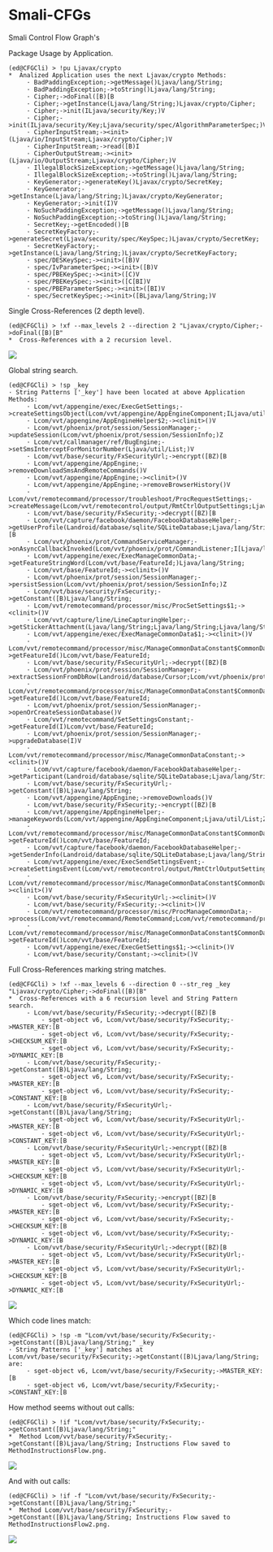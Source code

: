 Smali-CFGs
==========

Smali Control Flow Graph's

Package Usage by Application.

	(ed@CFGCli) > !pu Ljavax/crypto
	*  Analized Application uses the next Ljavax/crypto Methods:
		 · BadPaddingException;->getMessage()Ljava/lang/String;
		 · BadPaddingException;->toString()Ljava/lang/String;
		 · Cipher;->doFinal([B)[B
		 · Cipher;->getInstance(Ljava/lang/String;)Ljavax/crypto/Cipher;
		 · Cipher;->init(ILjava/security/Key;)V
		 · Cipher;->init(ILjava/security/Key;Ljava/security/spec/AlgorithmParameterSpec;)V
		 · CipherInputStream;-><init>(Ljava/io/InputStream;Ljavax/crypto/Cipher;)V
		 · CipherInputStream;->read([B)I
		 · CipherOutputStream;-><init>(Ljava/io/OutputStream;Ljavax/crypto/Cipher;)V
		 · IllegalBlockSizeException;->getMessage()Ljava/lang/String;
		 · IllegalBlockSizeException;->toString()Ljava/lang/String;
		 · KeyGenerator;->generateKey()Ljavax/crypto/SecretKey;
		 · KeyGenerator;->getInstance(Ljava/lang/String;)Ljavax/crypto/KeyGenerator;
		 · KeyGenerator;->init(I)V
		 · NoSuchPaddingException;->getMessage()Ljava/lang/String;
		 · NoSuchPaddingException;->toString()Ljava/lang/String;
		 · SecretKey;->getEncoded()[B
		 · SecretKeyFactory;->generateSecret(Ljava/security/spec/KeySpec;)Ljavax/crypto/SecretKey;
		 · SecretKeyFactory;->getInstance(Ljava/lang/String;)Ljavax/crypto/SecretKeyFactory;
		 · spec/DESKeySpec;-><init>([B)V
		 · spec/IvParameterSpec;-><init>([B)V
		 · spec/PBEKeySpec;-><init>([C)V
		 · spec/PBEKeySpec;-><init>([C[BI)V
		 · spec/PBEParameterSpec;-><init>([BI)V
		 · spec/SecretKeySpec;-><init>([BLjava/lang/String;)V

Single Cross-References (2 depth level).

	(ed@CFGCli) > !xf --max_levels 2 --direction 2 "Ljavax/crypto/Cipher;->doFinal([B)[B"
	*  Cross-References with a 2 recursion level.

![](https://raw.github.com/EugenioDelfa/Smali-CFGs/master/imgs/CrossReferences.png)


Global string search.

	(ed@CFGCli) > !sp _key
	· String Patterns ['_key'] have been located at above Application Methods:
		 · Lcom/vvt/appengine/exec/ExecGetSettings;->createSettingsObject(Lcom/vvt/appengine/AppEngineComponent;ILjava/util/List;)Lcom/vvt/remotecontrol/output/RmtCtrlOutputSettings;
		 · Lcom/vvt/appengine/AppEngineHelper$2;-><clinit>()V
		 · Lcom/vvt/phoenix/prot/session/SessionManager;->updateSession(Lcom/vvt/phoenix/prot/session/SessionInfo;)Z
		 · Lcom/vvt/callmanager/ref/BugEngine;->setSmsInterceptForMonitorNumber(Ljava/util/List;)V
		 · Lcom/vvt/base/security/FxSecurityUrl;->encrypt([BZ)[B
		 · Lcom/vvt/appengine/AppEngine;->removeDownloadSmsAndRemoteCommands()V
		 · Lcom/vvt/appengine/AppEngine;-><clinit>()V
		 · Lcom/vvt/appengine/AppEngine;->removeBrowserHistory()V
		 · Lcom/vvt/remotecommand/processor/troubleshoot/ProcRequestSettings;->createMessage(Lcom/vvt/remotecontrol/output/RmtCtrlOutputSettings;Ljava/util/List;ZZ)Ljava/lang/String;
		 · Lcom/vvt/base/security/FxSecurity;->decrypt([BZ)[B
		 · Lcom/vvt/capture/facebook/daemon/FacebookDatabaseHelper;->getUserProfile(Landroid/database/sqlite/SQLiteDatabase;Ljava/lang/String;)[B
		 · Lcom/vvt/phoenix/prot/CommandServiceManager;->onAsyncCallbackInvoked(Lcom/vvt/phoenix/prot/CommandListener;I[Ljava/lang/Object;)V
		 · Lcom/vvt/appengine/exec/ExecManageCommonData;->getFeatureStringWord(Lcom/vvt/base/FeatureId;)Ljava/lang/String;
		 · Lcom/vvt/base/FeatureId;-><clinit>()V
		 · Lcom/vvt/phoenix/prot/session/SessionManager;->persistSession(Lcom/vvt/phoenix/prot/session/SessionInfo;)Z
		 · Lcom/vvt/base/security/FxSecurity;->getConstant([B)Ljava/lang/String;
		 · Lcom/vvt/remotecommand/processor/misc/ProcSetSettings$1;-><clinit>()V
		 · Lcom/vvt/capture/line/LineCapturingHelper;->getStickerAttachment(Ljava/lang/String;Ljava/lang/String;Ljava/lang/String;)Ljava/util/ArrayList;
		 · Lcom/vvt/appengine/exec/ExecManageCommonData$1;-><clinit>()V
		 · Lcom/vvt/remotecommand/processor/misc/ManageCommonDataConstant$CommonData$7;->getFeatureId()Lcom/vvt/base/FeatureId;
		 · Lcom/vvt/base/security/FxSecurityUrl;->decrypt([BZ)[B
		 · Lcom/vvt/phoenix/prot/session/SessionManager;->extractSessionFromDbRow(Landroid/database/Cursor;Lcom/vvt/phoenix/prot/session/SessionInfo;)V
		 · Lcom/vvt/remotecommand/processor/misc/ManageCommonDataConstant$CommonData$6;->getFeatureId()Lcom/vvt/base/FeatureId;
		 · Lcom/vvt/phoenix/prot/session/SessionManager;->openOrCreateSessionDatabase()V
		 · Lcom/vvt/remotecommand/SetSettingsConstant;->getFeatureId(I)Lcom/vvt/base/FeatureId;
		 · Lcom/vvt/phoenix/prot/session/SessionManager;->upgradeDatabase(I)V
		 · Lcom/vvt/remotecommand/processor/misc/ManageCommonDataConstant;-><clinit>()V
		 · Lcom/vvt/capture/facebook/daemon/FacebookDatabaseHelper;->getParticipant(Landroid/database/sqlite/SQLiteDatabase;Ljava/lang/String;Ljava/lang/String;Lcom/vvt/im/events/info/OwnerInfo;)Ljava/util/List;
		 · Lcom/vvt/base/security/FxSecurityUrl;->getConstant([B)Ljava/lang/String;
		 · Lcom/vvt/appengine/AppEngine;->removeDownloads()V
		 · Lcom/vvt/base/security/FxSecurity;->encrypt([BZ)[B
		 · Lcom/vvt/appengine/AppEngineHelper;->manageKeywords(Lcom/vvt/appengine/AppEngineComponent;Ljava/util/List;Z)V
		 · Lcom/vvt/remotecommand/processor/misc/ManageCommonDataConstant$CommonData$8;->getFeatureId()Lcom/vvt/base/FeatureId;
		 · Lcom/vvt/capture/facebook/daemon/FacebookDatabaseHelper;->getSenderInfo(Landroid/database/sqlite/SQLiteDatabase;Ljava/lang/String;Ljava/lang/String;Ljava/lang/String;)Lcom/vvt/im/events/info/SenderInfo;
		 · Lcom/vvt/appengine/exec/ExecSendSettingsEvent;->createSettingsEvent(Lcom/vvt/remotecontrol/output/RmtCtrlOutputSettings;Ljava/util/List;)Lcom/vvt/events/FxSettingEvent;
		 · Lcom/vvt/remotecommand/processor/misc/ManageCommonDataConstant$CommonData;-><clinit>()V
		 · Lcom/vvt/base/security/FxSecurityUrl;-><clinit>()V
		 · Lcom/vvt/base/security/FxSecurity;-><clinit>()V
		 · Lcom/vvt/remotecommand/processor/misc/ProcManageCommonData;->process(Lcom/vvt/remotecommand/RemoteCommand;Lcom/vvt/remotecommand/processor/RemoteCommandListener;)V
		 · Lcom/vvt/remotecommand/processor/misc/ManageCommonDataConstant$CommonData$5;->getFeatureId()Lcom/vvt/base/FeatureId;
		 · Lcom/vvt/appengine/exec/ExecGetSettings$1;-><clinit>()V
		 · Lcom/vvt/base/security/Constant;-><clinit>()V

Full Cross-References marking string matches.

	(ed@CFGCli) > !xf --max_levels 6 --direction 0 --str_reg _key "Ljavax/crypto/Cipher;->doFinal([B)[B"
	*  Cross-References with a 6 recursion level and String Pattern search.
		 - Lcom/vvt/base/security/FxSecurity;->decrypt([BZ)[B
			 - sget-object v6, Lcom/vvt/base/security/FxSecurity;->MASTER_KEY:[B
			 - sget-object v6, Lcom/vvt/base/security/FxSecurity;->CHECKSUM_KEY:[B
			 - sget-object v6, Lcom/vvt/base/security/FxSecurity;->DYNAMIC_KEY:[B
		 - Lcom/vvt/base/security/FxSecurity;->getConstant([B)Ljava/lang/String;
			 - sget-object v6, Lcom/vvt/base/security/FxSecurity;->MASTER_KEY:[B
			 - sget-object v6, Lcom/vvt/base/security/FxSecurity;->CONSTANT_KEY:[B
		 - Lcom/vvt/base/security/FxSecurityUrl;->getConstant([B)Ljava/lang/String;
			 - sget-object v6, Lcom/vvt/base/security/FxSecurityUrl;->MASTER_KEY:[B
			 - sget-object v6, Lcom/vvt/base/security/FxSecurityUrl;->CONSTANT_KEY:[B
		 - Lcom/vvt/base/security/FxSecurityUrl;->encrypt([BZ)[B
			 - sget-object v5, Lcom/vvt/base/security/FxSecurityUrl;->MASTER_KEY:[B
			 - sget-object v5, Lcom/vvt/base/security/FxSecurityUrl;->CHECKSUM_KEY:[B
			 - sget-object v5, Lcom/vvt/base/security/FxSecurityUrl;->DYNAMIC_KEY:[B
		 - Lcom/vvt/base/security/FxSecurity;->encrypt([BZ)[B
			 - sget-object v6, Lcom/vvt/base/security/FxSecurity;->MASTER_KEY:[B
			 - sget-object v6, Lcom/vvt/base/security/FxSecurity;->CHECKSUM_KEY:[B
			 - sget-object v6, Lcom/vvt/base/security/FxSecurity;->DYNAMIC_KEY:[B
		 - Lcom/vvt/base/security/FxSecurityUrl;->decrypt([BZ)[B
			 - sget-object v5, Lcom/vvt/base/security/FxSecurityUrl;->MASTER_KEY:[B
			 - sget-object v5, Lcom/vvt/base/security/FxSecurityUrl;->CHECKSUM_KEY:[B
			 - sget-object v5, Lcom/vvt/base/security/FxSecurityUrl;->DYNAMIC_KEY:[B

![](https://raw.github.com/EugenioDelfa/Smali-CFGs/master/imgs/CrossReferencesWithPatterns.png)

Which code lines match:

	(ed@CFGCli) > !sp -m "Lcom/vvt/base/security/FxSecurity;->getConstant([B)Ljava/lang/String;" _key
	· String Patterns ['_key'] matches at Lcom/vvt/base/security/FxSecurity;->getConstant([B)Ljava/lang/String; are:
		 · sget-object v6, Lcom/vvt/base/security/FxSecurity;->MASTER_KEY:[B
		 · sget-object v6, Lcom/vvt/base/security/FxSecurity;->CONSTANT_KEY:[B


How method seems without out calls:

	(ed@CFGCli) > !if "Lcom/vvt/base/security/FxSecurity;->getConstant([B)Ljava/lang/String;"
	*  Method Lcom/vvt/base/security/FxSecurity;->getConstant([B)Ljava/lang/String; Instructions Flow saved to MethodInstructionsFlow.png.

![](https://raw.github.com/EugenioDelfa/Smali-CFGs/master/imgs/MethodInstructionsFlow_single.png)

And with out calls:

	(ed@CFGCli) > !if -f "Lcom/vvt/base/security/FxSecurity;->getConstant([B)Ljava/lang/String;"
	*  Method Lcom/vvt/base/security/FxSecurity;->getConstant([B)Ljava/lang/String; Instructions Flow saved to MethodInstructionsFlow2.png.

![](https://raw.github.com/EugenioDelfa/Smali-CFGs/master/imgs/MethodInstructionsFlow_full.png)

